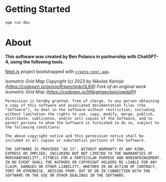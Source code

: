# Getting Started

```bash
npm run dev
```

# About
**This software was created by Ben Polanco in partnership with ChatGPT-4, using the following tools.**

[Next.js](https://nextjs.org/) project bootstrapped with [`create-next-app`](https://github.com/vercel/next.js/tree/canary/packages/create-next-app). 

*Isometric Grid Map Copyright (c) 2023 by Nikolas Karinja (https://codepen.io/avixsoft/pen/mdyOLKR)*
*Fork of an original work Isometric Grid Map (https://codepen.io/littleginger/pen/owdaPj)*
   
    Permission is hereby granted, free of charge, to any person obtaining a copy of this software and associated documentation files (the "Software"), to deal in the Software without restriction, including without limitation the rights to use, copy, modify, merge, publish, distribute, sublicense, and/or sell copies of the Software, and to permit persons to whom the Software is furnished to do so, subject to the following conditions:

    The above copyright notice and this permission notice shall be included in all copies or substantial portions of the Software.

    THE SOFTWARE IS PROVIDED "AS IS", WITHOUT WARRANTY OF ANY KIND, EXPRESS OR IMPLIED, INCLUDING BUT NOT LIMITED TO THE WARRANTIES OF MERCHANTABILITY, FITNESS FOR A PARTICULAR PURPOSE AND NONINFRINGEMENT. IN NO EVENT SHALL THE AUTHORS OR COPYRIGHT HOLDERS BE LIABLE FOR ANY CLAIM, DAMAGES OR OTHER LIABILITY, WHETHER IN AN ACTION OF CONTRACT, TORT OR OTHERWISE, ARISING FROM, OUT OF OR IN CONNECTION WITH THE SOFTWARE OR THE USE OR OTHER DEALINGS IN THE SOFTWARE.

